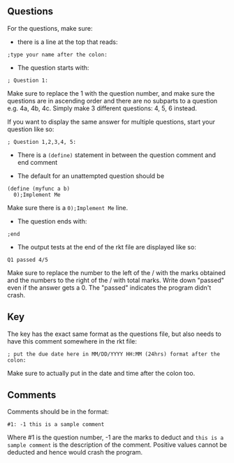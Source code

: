 ## Questions

For the questions, make sure:

* there is a line at the top that reads:
```
;type your name after the colon:
```

* The question starts with:
```
; Question 1:
```
Make sure to replace the 1 with the question number, and make sure the questions are in ascending order and there are no subparts to a question e.g. 4a, 4b, 4c. Simply make 3 different questions: 4, 5, 6 instead.

If you want to display the same answer for multiple questions, start your question like so:

```
; Question 1,2,3,4, 5:
```

* There is a `(define)` statement in between the question comment and end comment

* The default for an unattempted question should be
```
(define (myfunc a b)
  0);Implement Me
```
Make sure there is a `0);Implement Me` line.

* The question ends with:
```
;end
```

* The output tests at the end of the rkt file are displayed like so:
```
Q1 passed 4/5
```
Make sure to replace the number to the left of the / with the marks obtained and the numbers to the right of the / with total marks. Write down "passed" even if the answer gets a 0. The "passed" indicates the program didn't crash.

## Key

The key has the exact same format as the questions file, but also needs to have this comment somewhere in the rkt file:
```
; put the due date here in MM/DD/YYYY HH:MM (24hrs) format after the colon:
```

Make sure to actually put in the date and time after the colon too.

## Comments

Comments should be in the format:
```
#1: -1 this is a sample comment
```
Where #1 is the question number, -1 are the marks to deduct and `this is a sample comment` is the description of the comment. Positive values cannot be deducted and hence would crash the program.

